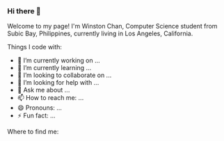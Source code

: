### Hi there 👋

Welcome to my page!
I'm Winston Chan, Computer Science student from Subic Bay, Philippines, currently living in Los Angeles, California.

Things I code with:


- 🔭 I’m currently working on ...
- 🌱 I’m currently learning ...
- 👯 I’m looking to collaborate on ...
- 🤔 I’m looking for help with ...
- 💬 Ask me about ...
- 📫 How to reach me: ...
- 😄 Pronouns: ...
- ⚡ Fun fact: ...

Where to find me:

[1]: https://www.linkedin.com/in/winstoncchan/
[2]: https://www.facebook.com/winston.chan.10/
